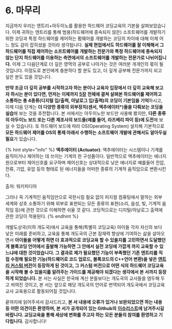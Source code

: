 # 6. 마무리

지금까지 우리는 엔트리+아두이노를 활용한 하드웨어 코딩교육의 기본을 살펴보았습니다. 이제 귀하는 엔트리를 통해 범용\(하드웨어에 종속되지 않은\) 소프트웨어를 개발하기 위한 코딩과 특정 하드웨어를 제어하는 펌웨어를 개발하는 코딩의 차이에 대해 이제 어느 정도 감이 잡히셨을 것이라 생각됩니다. **실제 현업에서도 하드웨어를 잘 이해해서 그 하드웨어를 직접 제어하는 소프트웨어를 개발하는 전문가와 특정 하드웨어에 종속되지 않는 단지 하드웨어를 이용하는 측면에서의 소프트웨어를 개발하는 전문가로 나뉘어집니다.** 이제 그 다음단계로 더 깊은 영역의 공부로 나아가는 것은 여러분 개개인의 몫이 될 것입니다. 이정도로 본인에게 충분하다 할 분도 있고, 더 깊게 공부해 전문가까지 되고 싶은 분도 있을 것입니다.

**만약 조금 더 깊히 공부를 시작하고자 하는 분이나 교육자 입장에서 더 깊히 교육해 보고자 하시는 분이 있다면, 먼저는 이제까지** [**5장**](block_coding/) **전체에 결쳐 살펴본 하드웨어를 제어하고 소통하는 총 4종류\(디지털 입/출력, 아날로그 입/출력\)의 코딩이 기본임을 기억**하시고, 이제 다음 단계는 **더 다양한 종류의 외부장치\(센서, 엑추에이터\*\)들을 다뤄보는 코딩을 실습**해 보는 것을 추천합니다. 본 서에서는 아두이노만 보드만 사용해 봤지만, **다른 종류의 아두이노 보드 또는 다른 제조사의 보드들\(예를 들어, 라즈베리 파이 등\)에 도전**해 보실 수 있습니다. 또 하드웨어 보드에 따라 OS\(Operating System\) 설치해 기본적으로 **모든 하드웨어 제어를 OS의 통제 아래서 수행하는 소프트웨어 개발에 관해서도 알아두실 필요**가 있습니다. 

{% hint style="info" %}
**엑추에이터 \(Actuator\)**: 액추에이터는 시스템이나 기계를 움직이거나 제어하는 데 쓰이는 기계의 한 구성품이다. 일반적으로 엑추에이터는 에너지원으로부터 제어신호를 요구하며 제어신호는 상대적으로 낮은 에너지로 예를들어 전압, 전류, 기압, 유압 등의 형태로 된 에너지들을 어떠한 종류의 기계적 움직임으로 변환시킨다.

출처: 워키피디아 

그러나 꼭 기계적인 움직임만으로 국한시킬 필요 없이 피지컬 컴퓨팅에서 말하는 외부 세계와 상호 소통하기 위해 외부로 표현되는 모든 종류의 표현\(소리, 음성, 빛, 기계적 움직임 등\)에 관한 것으로 이해하면 쉬울 것 같다. 코딩적으로는 디지털/아날로그 출력에 관한 코딩이 적용된다.
{% endhint %}

개발도상국\(이하 개도국\)에서 교육을 통해\(특별히 코딩교육\) 아이들 각자 자신의 보다 낳은 미래를 준비하고, 교육을 통해 개도국의 근본 잠재력 향상에 기여하는 삶을 살아오면서 **아이들을 어떻게 하면 더 효과적으로 코딩교육 할 수 있을지를 고민하면서 도달했던게 블록코딩 언어에서 출발해 가능하면 그 안에서 실전 코딩에 가깝게 까지 교육할 수 있느냐에 대한 것이었습니다. 그 결과로 제가 필요했던 기능이 부족했던 기존 엔트리를 직접 수정해 필요한 기능\(하드웨어로 코드 업로드, 블록코드의 C++언어 변환\)을 넣은** [**엔트리 커스텀 버전**](https://github.com/JeongJun-Lee/entry-offline)**이 등장하게 된 것이고, 그 커스텀 버전으로 어떤 식의 하드웨어 코딩교육을 시작해 볼 수 있을지를 알려주는 가이드를 제공해야 되겠다는 생각에서 본 서까지 등장하게 되었습니다.** 본 서는 사실은 한국에 계신 분들보다는 개도국의 교사들을 염두해 두고 씌여진 것이고, 본 서는 앞으로 해당 개도국의 언어로 번역되어 개도국에서 코딩교육 교사 교육용으로 활동되어질 것입니다. 

끝까지에 읽어주셔서 감사드리고, **본 서 내용에 오류가 있거나 보완되었으면 하는 내용 등 어떤 의견이든 환영하며, 본 서가 공개되어 있는 Github의** [**이슈리스트**](https://github.com/JeongJun-Lee/entry-arduino/issues)**에 남겨주시길 바랍니다. 교딩교육을 통해 세상에 변화를 주고자 하는 모든 분들의 참여를 환영하고 기다립니다.** 감사합니다!

